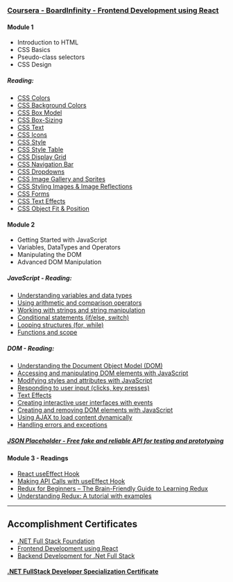 ### [Coursera - BoardInfinity - Frontend Development using React](https://www.coursera.org/learn/frontend-development-using-react)

#### Module 1

- Introduction to HTML
- CSS Basics
- Pseudo-class selectors
- CSS Design

##### Reading:

- [CSS Colors](https://www.w3schools.com/css/css_colors.asp)
- [CSS Background Colors](https://www.w3schools.com/cssref/pr_background-color.asp)
- [CSS Box Model](https://www.w3schools.com/css/css_boxmodel.asp)
- [CSS Box-Sizing](https://www.w3schools.com/cssref/css3_pr_box-sizing.asp)
- [CSS Text](https://www.w3schools.com/css/css_text.asp)
- [CSS Icons](https://css-tricks.com/where-do-you-get-your-icons/)
- [CSS Style](https://www.w3schools.com/css/css_howto.asp)
- [CSS Style Table](https://www.w3schools.com/css/css_table.asp)
- [CSS Display Grid](https://css-tricks.com/snippets/css/complete-guide-grid/)
- [CSS Navigation Bar](https://www.w3schools.com/css/css_navbar.asp)
- [CSS Dropdowns](https://www.w3schools.com/css/css_dropdowns.asp)
- [CSS Image Gallery and Sprites](https://www.w3schools.com/css/css_image_gallery.asp)
- [CSS Styling Images & Image Reflections](https://www.w3schools.com/css/css3_images.asp)
- [CSS Forms](https://www.w3schools.com/css/css_form.asp)
- [CSS Text Effects](https://www.w3schools.com/css/css3_text_effects.asp)
- [CSS Object Fit & Position](https://css-tricks.com/on-object-fit-and-object-position/)

#### Module 2

- Getting Started with JavaScript
- Variables, DataTypes and Operators
- Manipulating the DOM
- Advanced DOM Manipulation

##### JavaScript - Reading:

- [Understanding variables and data types](https://www.geeksforgeeks.org/variables-datatypes-javascript/)
- [Using arithmetic and comparison operators](https://developer.mozilla.org/en-US/docs/Learn/JavaScript/First_steps/Math)
- [Working with strings and string manipulation](https://developer.mozilla.org/en-US/docs/Learn/JavaScript/First_steps/Strings)
- [Conditional statements (if/else, switch)](https://developer.mozilla.org/en-US/docs/Learn/JavaScript/Building_blocks/conditionals)
- [Looping structures (for, while)](https://developer.mozilla.org/en-US/docs/Learn/JavaScript/Building_blocks/Looping_code)
- [Functions and scope](https://developer.mozilla.org/en-US/docs/Learn/JavaScript/Building_blocks/Functions)

##### DOM - Reading:

- [Understanding the Document Object Model (DOM)](https://developer.mozilla.org/en-US/docs/Web/API/Document_Object_Model/Introduction)
- [Accessing and manipulating DOM elements with JavaScript](https://developer.mozilla.org/en-US/docs/Learn/JavaScript/Client-side_web_APIs/Manipulating_documents)
- [Modifying styles and attributes with JavaScript](https://www.w3schools.com/js/js_htmldom_css.asp)
- [Responding to user input (clicks, key presses)](https://www.w3schools.com/js/js_events.asp)
- [Text Effects](https://www.w3schools.com/css/css3_text_effects.asp)
- [Creating interactive user interfaces with events](https://developer.mozilla.org/en-US/docs/Web/API/UI_Events)
- [Creating and removing DOM elements with JavaScript](https://developer.mozilla.org/en-US/docs/Web/API/Document/createElement)
- [Using AJAX to load content dynamically](https://phppot.com/jquery/dynamic-content-load-using-jquery-ajax/)
- [Handling errors and exceptions](https://www.tutorialspoint.com/javascript/javascript_error_handling.htm)

##### [JSON Placeholder - Free fake and reliable API for testing and prototyping](https://jsonplaceholder.typicode.com/users)

#### Module 3 - Readings

- [React useEffect Hook](https://www.robinwieruch.de/react-useeffect-hook/)
- [Making API Calls with useEffect Hook](https://www.digitalocean.com/community/tutorials/how-to-call-web-apis-with-the-useeffect-hook-in-react)
- [Redux for Beginners – The Brain-Friendly Guide to Learning Redux](https://www.freecodecamp.org/news/redux-for-beginners-the-brain-friendly-guide-to-redux/)
- [Understanding Redux: A tutorial with examples](https://blog.logrocket.com/understanding-redux-tutorial-examples/)

---

## Accomplishment Certificates

- [.NET Full Stack Foundation](https://coursera.org/share/1acac88129955a2bee32290ba1c9a8d5)
- [Frontend Development using React](https://1drv.ms/b/s!ApTanr6lVq20hM0E2hH0EXI5OkoGtg?e=ytONfu)
- [Backend Development for .Net Full Stack](https://coursera.org/share/15a764efe444f9ef5133413bb84fa8b4)

#### [.NET FullStack Developer Specialization Certificate](https://1drv.ms/b/s!ApTanr6lVq20hM0F8FK3bdRIo7IXCw?e=iyu5WD)

